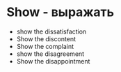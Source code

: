 # Show - выражать




- show the dissatisfaction
- Show the discontent
- Show the complaint
- show the disagreement
- Show the disappointment